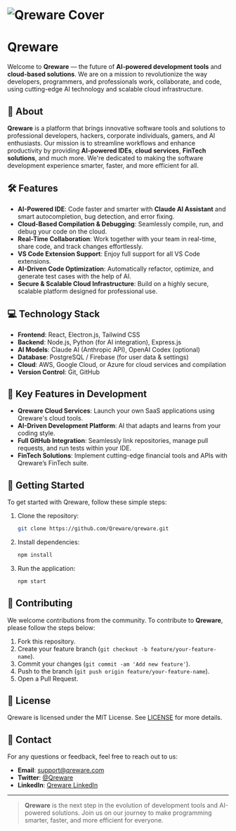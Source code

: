 # ![Qreware Cover](https://i.ibb.co/com/wFpVMkyx/cover-photo.png)

# Qreware

Welcome to **Qreware** — the future of **AI-powered development tools** and **cloud-based solutions**. We are on a mission to revolutionize the way developers, programmers, and professionals work, collaborate, and code, using cutting-edge AI technology and scalable cloud infrastructure.

## 🚀 About

**Qreware** is a platform that brings innovative software tools and solutions to professional developers, hackers, corporate individuals, gamers, and AI enthusiasts. Our mission is to streamline workflows and enhance productivity by providing **AI-powered IDEs**, **cloud services**, **FinTech solutions**, and much more. We're dedicated to making the software development experience smarter, faster, and more efficient for all.

## 🛠️ Features

- **AI-Powered IDE**: Code faster and smarter with **Claude AI Assistant** and smart autocompletion, bug detection, and error fixing.
- **Cloud-Based Compilation & Debugging**: Seamlessly compile, run, and debug your code on the cloud.
- **Real-Time Collaboration**: Work together with your team in real-time, share code, and track changes effortlessly.
- **VS Code Extension Support**: Enjoy full support for all VS Code extensions.
- **AI-Driven Code Optimization**: Automatically refactor, optimize, and generate test cases with the help of AI.
- **Secure & Scalable Cloud Infrastructure**: Build on a highly secure, scalable platform designed for professional use.

## 💻 Technology Stack

- **Frontend**: React, Electron.js, Tailwind CSS
- **Backend**: Node.js, Python (for AI integration), Express.js
- **AI Models**: Claude AI (Anthropic API), OpenAI Codex (optional)
- **Database**: PostgreSQL / Firebase (for user data & settings)
- **Cloud**: AWS, Google Cloud, or Azure for cloud services and compilation
- **Version Control**: Git, GitHub

## 🔑 Key Features in Development

- **Qreware Cloud Services**: Launch your own SaaS applications using Qreware's cloud tools.
- **AI-Driven Development Platform**: AI that adapts and learns from your coding style.
- **Full GitHub Integration**: Seamlessly link repositories, manage pull requests, and run tests within your IDE.
- **FinTech Solutions**: Implement cutting-edge financial tools and APIs with Qreware’s FinTech suite.

## 💬 Getting Started

To get started with Qreware, follow these simple steps:

1. Clone the repository:
    ```bash
    git clone https://github.com/Qreware/qreware.git
    ```

2. Install dependencies:
    ```bash
    npm install
    ```

3. Run the application:
    ```bash
    npm start
    ```

## 🤝 Contributing

We welcome contributions from the community. To contribute to **Qreware**, please follow the steps below:

1. Fork this repository.
2. Create your feature branch (`git checkout -b feature/your-feature-name`).
3. Commit your changes (`git commit -am 'Add new feature'`).
4. Push to the branch (`git push origin feature/your-feature-name`).
5. Open a Pull Request.

## 📄 License

Qreware is licensed under the MIT License. See [LICENSE](LICENSE) for more details.

## 📝 Contact

For any questions or feedback, feel free to reach out to us:

- **Email**: [support@qreware.com](mailto:support@qreware.com)
- **Twitter**: [@Qreware](https://twitter.com/Qreware)
- **LinkedIn**: [Qreware LinkedIn](https://linkedin.com/company/qreware)

---

> **Qreware** is the next step in the evolution of development tools and AI-powered solutions. Join us on our journey to make programming smarter, faster, and more efficient for everyone.
